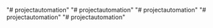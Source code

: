 "# projectautomation" 
"# projectautomation" 
"# projectautomation" 
"# projectautomation" 
"# projectautomation" 
